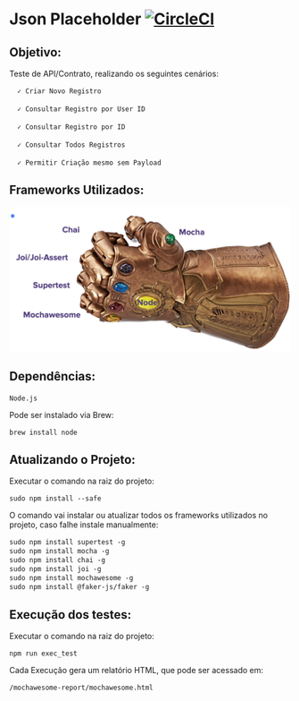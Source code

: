 # Json Placeholder [![CircleCI](https://circleci.com/gh/DarlingL/json_placeholder/tree/master.svg?style=svg)](https://circleci.com/gh/DarlingL/json_placeholder/tree/master)

## **Objetivo:**
  Teste de API/Contrato, realizando os seguintes cenários: 

```
  ✓ Criar Novo Registro

  ✓ Consultar Registro por User ID

  ✓ Consultar Registro por ID

  ✓ Consultar Todos Registros

  ✓ Permitir Criação mesmo sem Payload
  ```

## **Frameworks Utilizados:**

<img src="https://github.com/DarlingL/json_placeholder/blob/master/support/frameworks.png?raw=true" width="550">



## **Dependências:**
```
Node.js
```
Pode ser instalado via Brew:
```
brew install node
```
## **Atualizando o Projeto:**

Executar o comando na raiz do projeto:
```
sudo npm install --safe
```
O comando vai instalar ou atualizar todos os frameworks utilizados no projeto, caso falhe instale manualmente:

```
sudo npm install supertest -g
sudo npm install mocha -g
sudo npm install chai -g
sudo npm install joi -g
sudo npm install mochawesome -g
sudo npm install @faker-js/faker -g
```


## **Execução dos testes:**
Executar o comando na raiz do projeto:
```
npm run exec_test
```

Cada Execução gera um relatório HTML, que pode ser acessado em:
```
/mochawesome-report/mochawesome.html
```